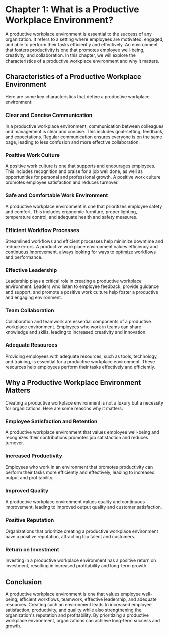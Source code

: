 Chapter 1: What is a Productive Workplace Environment?
======================================================

A productive workplace environment is essential to the success of any organization. It refers to a setting where employees are motivated, engaged, and able to perform their tasks efficiently and effectively. An environment that fosters productivity is one that promotes employee well-being, creativity, and collaboration. In this chapter, we will explore the characteristics of a productive workplace environment and why it matters.

Characteristics of a Productive Workplace Environment
-----------------------------------------------------

Here are some key characteristics that define a productive workplace environment:

### Clear and Concise Communication

In a productive workplace environment, communication between colleagues and management is clear and concise. This includes goal-setting, feedback, and expectations. Regular communication ensures everyone is on the same page, leading to less confusion and more effective collaboration.

### Positive Work Culture

A positive work culture is one that supports and encourages employees. This includes recognition and praise for a job well done, as well as opportunities for personal and professional growth. A positive work culture promotes employee satisfaction and reduces turnover.

### Safe and Comfortable Work Environment

A productive workplace environment is one that prioritizes employee safety and comfort. This includes ergonomic furniture, proper lighting, temperature control, and adequate health and safety measures.

### Efficient Workflow Processes

Streamlined workflows and efficient processes help minimize downtime and reduce errors. A productive workplace environment values efficiency and continuous improvement, always looking for ways to optimize workflows and performance.

### Effective Leadership

Leadership plays a critical role in creating a productive workplace environment. Leaders who listen to employee feedback, provide guidance and support, and promote a positive work culture help foster a productive and engaging environment.

### Team Collaboration

Collaboration and teamwork are essential components of a productive workplace environment. Employees who work in teams can share knowledge and skills, leading to increased creativity and innovation.

### Adequate Resources

Providing employees with adequate resources, such as tools, technology, and training, is essential for a productive workplace environment. These resources help employees perform their tasks effectively and efficiently.

Why a Productive Workplace Environment Matters
----------------------------------------------

Creating a productive workplace environment is not a luxury but a necessity for organizations. Here are some reasons why it matters:

### Employee Satisfaction and Retention

A productive workplace environment that values employee well-being and recognizes their contributions promotes job satisfaction and reduces turnover.

### Increased Productivity

Employees who work in an environment that promotes productivity can perform their tasks more efficiently and effectively, leading to increased output and profitability.

### Improved Quality

A productive workplace environment values quality and continuous improvement, leading to improved output quality and customer satisfaction.

### Positive Reputation

Organizations that prioritize creating a productive workplace environment have a positive reputation, attracting top talent and customers.

### Return on Investment

Investing in a productive workplace environment has a positive return on investment, resulting in increased profitability and long-term growth.

Conclusion
----------

A productive workplace environment is one that values employee well-being, efficient workflows, teamwork, effective leadership, and adequate resources. Creating such an environment leads to increased employee satisfaction, productivity, and quality while also strengthening the organization's reputation and profitability. By prioritizing a productive workplace environment, organizations can achieve long-term success and growth.
